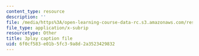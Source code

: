 ```yaml
---
content_type: resource
description: ''
file: /media/https%3A/open-learning-course-data-rc.s3.amazonaws.com/res-6-012-introduction-to-probability-spring-2018/6f0cf583e01b5fc39a8d2a3523429832_GkD5tIgc-Bo.vtt
file_type: application/x-subrip
resourcetype: Other
title: 3play caption file
uid: 6f0cf583-e01b-5fc3-9a8d-2a3523429832
---
```

